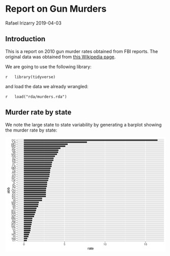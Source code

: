 Report on Gun Murders
================
Rafael Irizarry
2019-04-03

Introduction
------------

This is a report on 2010 gun murder rates obtained from FBI reports. The original data was obtained from [this Wikipedia page](https://en.wikipedia.org/wiki/Murder_in_the_United_States_by_state).

We are going to use the following library:

`r   library(tidyverse)`

and load the data we already wrangled:

`r   load("rda/murders.rda")`

Murder rate by state
--------------------

We note the large state to state variability by generating a barplot showing the murder rate by state:

![](knit_files/figure-markdown_github/murder-rate-by-state-1.png)
